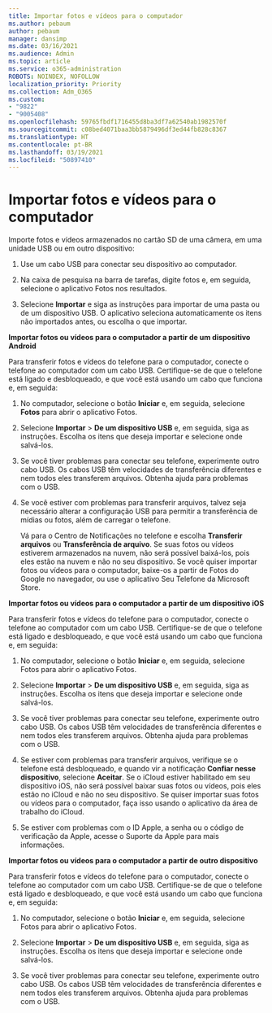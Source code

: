 ```yaml
---
title: Importar fotos e vídeos para o computador
ms.author: pebaum
author: pebaum
manager: dansimp
ms.date: 03/16/2021
ms.audience: Admin
ms.topic: article
ms.service: o365-administration
ROBOTS: NOINDEX, NOFOLLOW
localization_priority: Priority
ms.collection: Adm_O365
ms.custom:
- "9822"
- "9005408"
ms.openlocfilehash: 59765fbdf1716455d8ba3df7a62540ab1982570f
ms.sourcegitcommit: c08bed4071baa3bb5879496df3ed44fb828c8367
ms.translationtype: HT
ms.contentlocale: pt-BR
ms.lasthandoff: 03/19/2021
ms.locfileid: "50897410"
---
```

# <a name="import-photos-and-videos-to-your-pc"></a>Importar fotos e vídeos para o computador

Importe fotos e vídeos armazenados no cartão SD de uma câmera, em uma unidade USB ou em outro dispositivo:

1. Use um cabo USB para conectar seu dispositivo ao computador.

1. Na caixa de pesquisa na barra de tarefas, digite fotos e, em seguida, selecione o aplicativo Fotos nos resultados.

1. Selecione **Importar** e siga as instruções para importar de uma pasta ou de um dispositivo USB. O aplicativo seleciona automaticamente os itens não importados antes, ou escolha o que importar.

**Importar fotos ou vídeos para o computador a partir de um dispositivo Android**

Para transferir fotos e vídeos do telefone para o computador, conecte o telefone ao computador com um cabo USB. Certifique-se de que o telefone está ligado e desbloqueado, e que você está usando um cabo que funciona e, em seguida:

1. No computador, selecione o botão **Iniciar** e, em seguida, selecione **Fotos** para abrir o aplicativo Fotos.

1. Selecione **Importar** > **De um dispositivo USB** e, em seguida, siga as instruções. Escolha os itens que deseja importar e selecione onde salvá-los.

1. Se você tiver problemas para conectar seu telefone, experimente outro cabo USB. Os cabos USB têm velocidades de transferência diferentes e nem todos eles transferem arquivos. Obtenha ajuda para problemas com o USB.

1. Se você estiver com problemas para transferir arquivos, talvez seja necessário alterar a configuração USB para permitir a transferência de mídias ou fotos, além de carregar o telefone. 

    Vá para o Centro de Notificações no telefone e escolha **Transferir arquivos** ou **Transferência de arquivo**. Se suas fotos ou vídeos estiverem armazenados na nuvem, não será possível baixá-los, pois eles estão na nuvem e não no seu dispositivo. Se você quiser importar fotos ou vídeos para o computador, baixe-os a partir de Fotos do Google no navegador, ou use o aplicativo Seu Telefone da Microsoft Store.

**Importar fotos ou vídeos para o computador a partir de um dispositivo iOS**

Para transferir fotos e vídeos do telefone para o computador, conecte o telefone ao computador com um cabo USB. Certifique-se de que o telefone está ligado e desbloqueado, e que você está usando um cabo que funciona e, em seguida:

1. No computador, selecione o botão **Iniciar** e, em seguida, selecione Fotos para abrir o aplicativo Fotos.

1. Selecione **Importar** > **De um dispositivo USB** e, em seguida, siga as instruções. Escolha os itens que deseja importar e selecione onde salvá-los.

1. Se você tiver problemas para conectar seu telefone, experimente outro cabo USB. Os cabos USB têm velocidades de transferência diferentes e nem todos eles transferem arquivos. Obtenha ajuda para problemas com o USB.

1. Se estiver com problemas para transferir arquivos, verifique se o telefone está desbloqueado, e quando vir a notificação **Confiar nesse dispositivo**, selecione **Aceitar**. Se o iCloud estiver habilitado em seu dispositivo iOS, não será possível baixar suas fotos ou vídeos, pois eles estão no iCloud e não no seu dispositivo. Se quiser importar suas fotos ou vídeos para o computador, faça isso usando o aplicativo da área de trabalho do iCloud.

1. Se estiver com problemas com o ID Apple, a senha ou o código de verificação da Apple, acesse o Suporte da Apple para mais informações.

**Importar fotos ou vídeos para o computador a partir de outro dispositivo**

Para transferir fotos e vídeos do telefone para o computador, conecte o telefone ao computador com um cabo USB. Certifique-se de que o telefone está ligado e desbloqueado, e que você está usando um cabo que funciona e, em seguida:

1. No computador, selecione o botão **Iniciar** e, em seguida, selecione Fotos para abrir o aplicativo Fotos.

1. Selecione **Importar** > **De um dispositivo USB** e, em seguida, siga as instruções. Escolha os itens que deseja importar e selecione onde salvá-los.

1. Se você tiver problemas para conectar seu telefone, experimente outro cabo USB. Os cabos USB têm velocidades de transferência diferentes e nem todos eles transferem arquivos. Obtenha ajuda para problemas com o USB.


